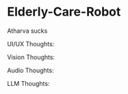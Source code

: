 # Elderly-Care-Robot
Atharva sucks

UI/UX Thoughts:

Vision Thoughts:

Audio Thoughts:

LLM Thoughts:

